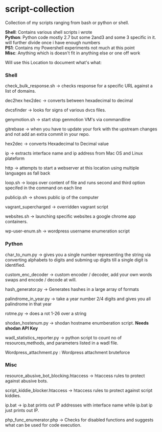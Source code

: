 script-collection
=================

Collection of my scripts ranging from bash or python or shell. 

__Shell__: Contains various shell scripts i wrote <br>
__Python__: Python code mostly 2.7 but some 2and3 and some 3 specific in it. will further divide once i have enough numbers <br>
__PS1__: Contains my Powershell experiments not much at this point <br>
__Misc__: Anything which is doesn't fit in anything else or one off work <br>

Will use this Location to document what's what:

### Shell

check_bulk_response.sh -> checks response for a specific URL against a list of domains.

dec2hex hex2dec -> converts between hexadecimal to decimal

dvcsfinder -> looks for signs of various dvcs files.

genymotion.sh -> start stop genmotion VM's via commandline

gitrebase -> when you have to update your fork with the upstream changes and not add an extra commit in your repo.

hex2dec -> converts Hexadecimal to Decimal value

ip -> extracts interface name and ip address from Mac OS and Linux plateform

http -> attempts to start a webserver at this location using multiple languages as fall back

loop.sh -> loops over content of file and runs second and third option specifed in the command on each line

publicip.sh -> shows public ip of the computer

vagrant_supercharged -> overridden vagrant script

websites.sh -> launching specific websites a google chrome app containers.

wp-user-enum.sh -> wordpress username enumeration script

### Python 

char_to_num.py -> gives you a single number representing the string via converting alphabets to digits and subming up digits till a single digit is identified.

custom_enc_decoder -> custom encoder / decoder, add your own words swaps and encode / decode at will.

hash_generator.py -> Generates hashes in a large array of formats

palindrome_in_year.py -> take a year number 2/4 digits and gives you all palindrome in that year

rotme.py -> does a rot 1-26 over a string

shodan_hostenum.py -> shodan hostname enumberation script. __Needs shodan API Key__

wadl_statistics_reporter.py -> python script to count no of resources,methods, and parameters listed in a wadl file.

Wordpress_attachment.py : Wordpress attachment bruteforce

### Misc 
resource_abusive_bot_blocking.htaccess -> htaccess rules to protect against abusive bots.

script_kiddie_blocker.htaccess -> htaccess rules to protect against script kiddies.

ip.bat -> ip.bat prints out IP addresses with interface name while ip.bat ip just prints out IP.

php_func_enumerator.php -> Checks for disabled functions and suggests what can be used for code execution.
